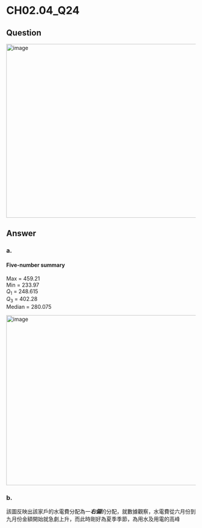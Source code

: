# CH02.04_Q24
## Question
<img width="538" height="462" alt="image" src="https://github.com/user-attachments/assets/09d9dcb0-f6b6-4772-a315-692fa441907a" />


## Answer
### a.
#### Five-number summary  
Max = 459.21  
Min = 233.97  
$Q_1$ = 248.615  
$Q_3$ = 402.28  
Median = 280.075

<img width="953" height="452" alt="image" src="https://github.com/user-attachments/assets/55a17aad-8246-403e-997a-dfe5cea07e4c" />


### b.
該圖反映出該家戶的水電費分配為一***右偏***的分配，就數據觀察，水電費從六月份到九月份金額開始就急劇上升，而此時剛好為夏季季節，為用水及用電的高峰


